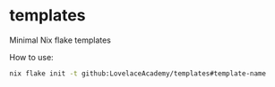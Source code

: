 # templates

Minimal Nix flake templates

How to use:

```bash
nix flake init -t github:LovelaceAcademy/templates#template-name
```
